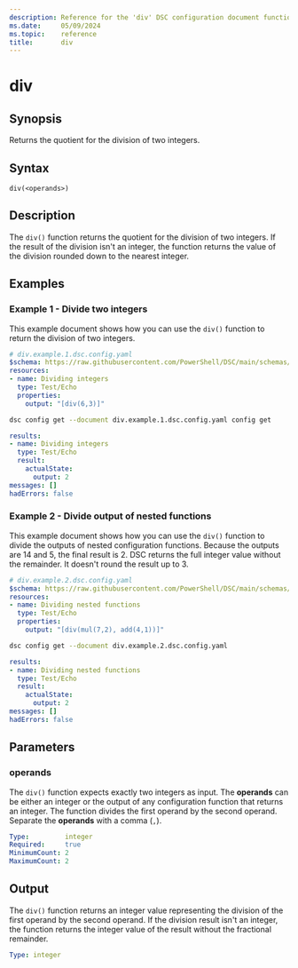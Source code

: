 ```yaml
---
description: Reference for the 'div' DSC configuration document function
ms.date:     05/09/2024
ms.topic:    reference
title:       div
---
```


# div

## Synopsis

Returns the quotient for the division of two integers.

## Syntax

```Syntax
div(<operands>)
```

## Description

The `div()` function returns the quotient for the division of two integers. If the result of the
division isn't an integer, the function returns the value of the division rounded down to the
nearest integer.

## Examples

### Example 1 - Divide two integers

This example document shows how you can use the `div()` function to return the division of two
integers.

```yaml
# div.example.1.dsc.config.yaml
$schema: https://raw.githubusercontent.com/PowerShell/DSC/main/schemas/2024/04/config/document.json
resources:
- name: Dividing integers
  type: Test/Echo
  properties:
    output: "[div(6,3)]"
```

```bash
dsc config get --document div.example.1.dsc.config.yaml config get
```

```yaml
results:
- name: Dividing integers
  type: Test/Echo
  result:
    actualState:
      output: 2
messages: []
hadErrors: false
```

### Example 2 - Divide output of nested functions

This example document shows how you can use the `div()` function to divide the outputs of nested
configuration functions. Because the outputs are 14 and 5, the final result is 2. DSC returns the
full integer value without the remainder. It doesn't round the result up to 3.

```yaml
# div.example.2.dsc.config.yaml
$schema: https://raw.githubusercontent.com/PowerShell/DSC/main/schemas/2024/04/config/document.json
resources:
- name: Dividing nested functions
  type: Test/Echo
  properties:
    output: "[div(mul(7,2), add(4,1))]"
```

```bash
dsc config get --document div.example.2.dsc.config.yaml
```

```yaml
results:
- name: Dividing nested functions
  type: Test/Echo
  result:
    actualState:
      output: 2
messages: []
hadErrors: false
```

## Parameters

### operands

The `div()` function expects exactly two integers as input. The **operands** can be either an integer
or the output of any configuration function that returns an integer. The function divides the
first operand by the second operand. Separate the **operands** with a comma (`,`).

```yaml
Type:         integer
Required:     true
MinimumCount: 2
MaximumCount: 2
```

## Output

The `div()` function returns an integer value representing the division of the first operand by the
second operand. If the division result isn't an integer, the function returns the integer value of
the result without the fractional remainder.

```yaml
Type: integer
```

<!-- Link reference definitions -->
